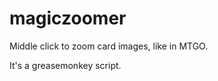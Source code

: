 magiczoomer
===========

Middle click to zoom card images, like in MTGO.

It's a greasemonkey script.
